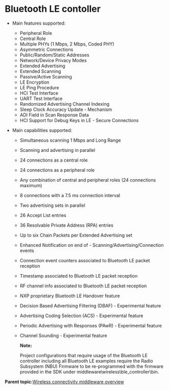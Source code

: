 # Bluetooth LE contoller 

-   Main features supported:

    -   Peripheral Role
    -   Central Role
    -   Multiple PHYs \(1 Mbps, 2 Mbps, Coded PHY\)
    -   Asymmetric Connections
    -   Public/Random/Static Addresses
    -   Network/Device Privacy Modes
    -   Extended Advertising
    -   Extended Scanning
    -   Passive/Active Scanning
    -   LE Encryption
    -   LE Ping Procedure
    -   HCI Test Interface
    -   UART Test Interface
    -   Randomized Advertising Channel Indexing
    -   Sleep Clock Accuracy Update - Mechanism
    -   ADI Field in Scan Response Data
    -   HCI Support for Debug Keys in LE - Secure Connections
-   Main capabilities supported:

    -   Simultaneous scanning 1 Mbps and Long Range
    -   Scanning and advertising in parallel
    -   24 connections as a central role
    -   24 connections as a peripheral role
    -   Any combination of central and peripheral roles \(24 connections maximum\)
    -   8 connections with a 7.5 ms connection interval
    -   Two advertising sets in parallel
    -   26 Accept List entries
    -   36 Resolvable Private Address \(RPA\) entries
    -   Up to six Chain Packets per Extended Advertising set
    -   Enhanced Notification on end of - Scanning/Advertising/Connection events
    -   Connection event counters associated to Bluetooth LE packet reception
    -   Timestamp associated to Bluetooth LE packet reception
    -   RF channel info associated to Bluetooth LE packet reception
    -   NXP proprietary Bluetooth LE Handover feature
    -   Decision Based Advertising Filtering \(DBAF\) - Experimental feature
    -   Advertising Coding Selection \(ACS\) - Experimental feature
    -   Periodic Advertising with Responses \(PAwR\) - Experimental feature
    -   Channel Sounding - Experimental feature

        **Note:**

        Project configurations that require usage of the Bluetooth LE controller including all Bluetooth LE examples require the Radio Subsystem \(NBU\) Firmware to be re-programmed with the firmware provided in the SDK under middleware\\wireless\\ble\_controller\\bin.


**Parent topic:**[Wireless connectivity middleware overview](../topics/wireless_connectivity_middleware_overview.md)

